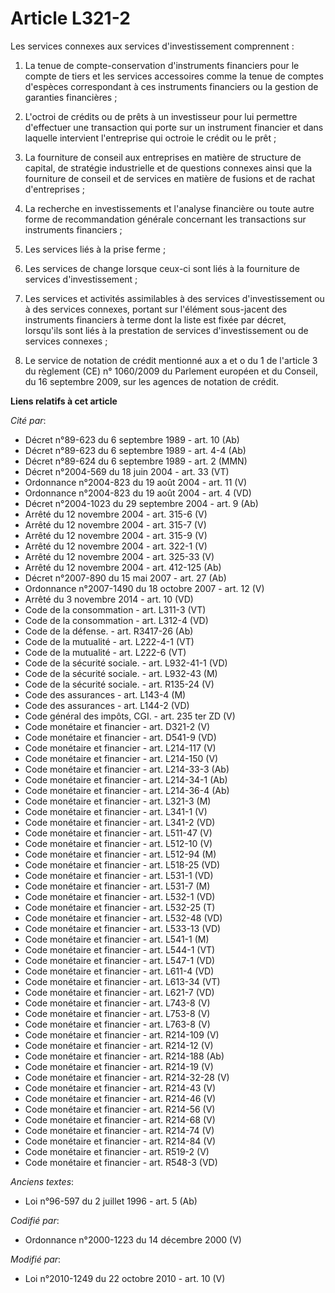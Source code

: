 # Article L321-2

Les services connexes aux services d'investissement comprennent :

1. La tenue de compte-conservation d'instruments financiers pour le compte de tiers et les services accessoires comme la
tenue de comptes d'espèces correspondant à ces instruments financiers ou la gestion de garanties financières ;

2. L'octroi de crédits ou de prêts à un investisseur pour lui permettre d'effectuer une transaction qui porte sur un
instrument financier et dans laquelle intervient l'entreprise qui octroie le crédit ou le prêt ;

3. La fourniture de conseil aux entreprises en matière de structure de capital, de stratégie industrielle et de questions
connexes ainsi que la fourniture de conseil et de services en matière de fusions et de rachat d'entreprises ;

4. La recherche en investissements et l'analyse financière ou toute autre forme de recommandation générale concernant les
transactions sur instruments financiers ;

5. Les services liés à la prise ferme ;

6. Les services de change lorsque ceux-ci sont liés à la fourniture de services d'investissement ;

7. Les services et activités assimilables à des services d'investissement ou à des services connexes, portant sur l'élément
sous-jacent des instruments financiers à terme dont la liste est fixée par décret, lorsqu'ils sont liés à la prestation de
services d'investissement ou de services connexes ;

8. Le service de notation de crédit mentionné aux a et o du 1 de l'article 3 du règlement (CE) n° 1060/2009 du Parlement
européen et du Conseil, du 16 septembre 2009, sur les agences de notation de crédit.

**Liens relatifs à cet article**

_Cité par_:

  - Décret n°89-623 du 6 septembre 1989 - art. 10 (Ab)
  - Décret n°89-623 du 6 septembre 1989 - art. 4-4 (Ab)
  - Décret n°89-624 du 6 septembre 1989 - art. 2 (MMN)
  - Décret n°2004-569 du 18 juin 2004 - art. 33 (VT)
  - Ordonnance n°2004-823 du 19 août 2004 - art. 11 (V)
  - Ordonnance n°2004-823 du 19 août 2004 - art. 4 (VD)
  - Décret n°2004-1023 du 29 septembre 2004 - art. 9 (Ab)
  - Arrêté du 12 novembre 2004 - art. 315-6 (V)
  - Arrêté du 12 novembre 2004 - art. 315-7 (V)
  - Arrêté du 12 novembre 2004 - art. 315-9 (V)
  - Arrêté du 12 novembre 2004 - art. 322-1 (V)
  - Arrêté du 12 novembre 2004 - art. 325-33 (V)
  - Arrêté du 12 novembre 2004 - art. 412-125 (Ab)
  - Décret n°2007-890 du 15 mai 2007 - art. 27 (Ab)
  - Ordonnance n°2007-1490 du 18 octobre 2007 - art. 12 (V)
  - Arrêté du 3 novembre 2014 - art. 10 (VD)
  - Code de la consommation - art. L311-3 (VT)
  - Code de la consommation - art. L312-4 (VD)
  - Code de la défense. - art. R3417-26 (Ab)
  - Code de la mutualité - art. L222-4-1 (VT)
  - Code de la mutualité - art. L222-6 (VT)
  - Code de la sécurité sociale. - art. L932-41-1 (VD)
  - Code de la sécurité sociale. - art. L932-43 (M)
  - Code de la sécurité sociale. - art. R135-24 (V)
  - Code des assurances - art. L143-4 (M)
  - Code des assurances - art. L144-2 (VD)
  - Code général des impôts, CGI. - art. 235 ter ZD (V)
  - Code monétaire et financier - art. D321-2 (V)
  - Code monétaire et financier - art. D541-9 (VD)
  - Code monétaire et financier - art. L214-117 (V)
  - Code monétaire et financier - art. L214-150 (V)
  - Code monétaire et financier - art. L214-33-3 (Ab)
  - Code monétaire et financier - art. L214-34-1 (Ab)
  - Code monétaire et financier - art. L214-36-4 (Ab)
  - Code monétaire et financier - art. L321-3 (M)
  - Code monétaire et financier - art. L341-1 (V)
  - Code monétaire et financier - art. L341-2 (VD)
  - Code monétaire et financier - art. L511-47 (V)
  - Code monétaire et financier - art. L512-10 (V)
  - Code monétaire et financier - art. L512-94 (M)
  - Code monétaire et financier - art. L518-25 (VD)
  - Code monétaire et financier - art. L531-1 (VD)
  - Code monétaire et financier - art. L531-7 (M)
  - Code monétaire et financier - art. L532-1 (VD)
  - Code monétaire et financier - art. L532-25 (T)
  - Code monétaire et financier - art. L532-48 (VD)
  - Code monétaire et financier - art. L533-13 (VD)
  - Code monétaire et financier - art. L541-1 (M)
  - Code monétaire et financier - art. L544-1 (VT)
  - Code monétaire et financier - art. L547-1 (VD)
  - Code monétaire et financier - art. L611-4 (VD)
  - Code monétaire et financier - art. L613-34 (VT)
  - Code monétaire et financier - art. L621-7 (VD)
  - Code monétaire et financier - art. L743-8 (V)
  - Code monétaire et financier - art. L753-8 (V)
  - Code monétaire et financier - art. L763-8 (V)
  - Code monétaire et financier - art. R214-109 (V)
  - Code monétaire et financier - art. R214-12 (V)
  - Code monétaire et financier - art. R214-188 (Ab)
  - Code monétaire et financier - art. R214-19 (V)
  - Code monétaire et financier - art. R214-32-28 (V)
  - Code monétaire et financier - art. R214-43 (V)
  - Code monétaire et financier - art. R214-46 (V)
  - Code monétaire et financier - art. R214-56 (V)
  - Code monétaire et financier - art. R214-68 (V)
  - Code monétaire et financier - art. R214-74 (V)
  - Code monétaire et financier - art. R214-84 (V)
  - Code monétaire et financier - art. R519-2 (V)
  - Code monétaire et financier - art. R548-3 (VD)

_Anciens textes_:

  - Loi n°96-597 du 2 juillet 1996 - art. 5 (Ab)

_Codifié par_:

  - Ordonnance n°2000-1223 du 14 décembre 2000 (V)

_Modifié par_:

  - Loi n°2010-1249 du 22 octobre 2010 - art. 10 (V)
